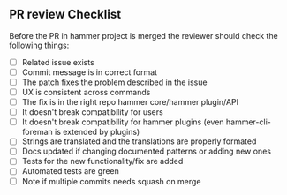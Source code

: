 PR review Checklist
-------------------
Before the PR in hammer project is merged the reviewer should check the following things:
- [ ] Related issue exists
- [ ] Commit message is in correct format 
- [ ] The patch fixes the problem described in the issue
- [ ] UX is consistent across commands
- [ ] The fix is in the right repo hammer core/hammer plugin/API
- [ ] It doesn't break compatibility for users
- [ ] It doesn't break compatibility for hammer plugins (even hammer-cli-foreman is extended by plugins)
- [ ] Strings are translated and the translations are properly formated
- [ ] Docs updated if changing documented patterns or adding new ones
- [ ] Tests for the new functionality/fix are added
- [ ] Automated tests are green
- [ ] Note if multiple commits needs squash on merge
